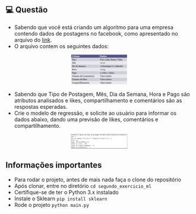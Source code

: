 ## 💻 Questão

- Sabendo que você está criando um algoritmo para uma empresa contendo dados de postagens no facebook, como apresentado no arquivo do [link](http://bit.ly/ml-r-q1).
- O arquivo contem os seguintes dados:

<p align="center">
  <img alt="Tabela de informações iniciais" src=".github/tabela-info.jpg" width="30%">
</p>

- Sabendo que Tipo de Postagem, Mês, Dia da Semana, Hora e Pago são atributos analisados e likes, compartilhamento e comentários são as respostas esperadas.
- Crie o modelo de regressão, e solicite ao usuário para informar os dados abaixo, dando uma previsão de likes, comentários e compartilhamento.

<p align="center">
  <img alt="Exemplo de resultado" src=".github/exemplo-resultado.jpg" width="30%">
</p>

## Informações importantes

- Para rodar o projeto, antes de mais nada faça o clone do repositório
- Após clonar, entre no diretório `cd segundo_exercicio_ml`
- Certifique-se de ter o Python 3.x instalado
- Instale o Sklearn `pip install sklearn`
- Rode o projeto `python main.py`
